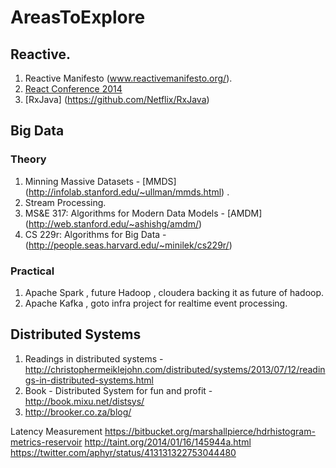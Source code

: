 AreasToExplore
==============
## Reactive.
1. Reactive Manifesto (www.reactivemanifesto.org/).
2. [React Conference 2014](https://www.youtube.com/watch?v=ZLBH4l7dCFA&list=PLSD48HvrE7-Z1stQ1vIIBumB0wK0s8llY)
3. [RxJava] (https://github.com/Netflix/RxJava)

## Big Data 

### Theory
1. Minning Massive Datasets - [MMDS] (http://infolab.stanford.edu/~ullman/mmds.html) .
2. Stream Processing.
3. MS&E 317: Algorithms for Modern Data Models -  [AMDM] (http://web.stanford.edu/~ashishg/amdm/)
4. CS 229r: Algorithms for Big Data - (http://people.seas.harvard.edu/~minilek/cs229r/)

### Practical
1. Apache Spark , future Hadoop , cloudera backing it as future of hadoop.
2. Apache Kafka , goto infra project for realtime event processing.

## Distributed Systems
1. Readings in distributed systems - http://christophermeiklejohn.com/distributed/systems/2013/07/12/readings-in-distributed-systems.html
2. Book - Distributed System for fun and profit - http://book.mixu.net/distsys/
3. http://brooker.co.za/blog/

Latency Measurement
https://bitbucket.org/marshallpierce/hdrhistogram-metrics-reservoir
http://taint.org/2014/01/16/145944a.html
https://twitter.com/aphyr/status/413131322753044480




